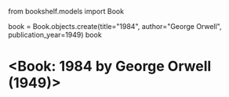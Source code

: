 from bookshelf.models import Book

book = Book.objects.create(title="1984", author="George Orwell", publication_year=1949)
book
# <Book: 1984 by George Orwell (1949)>

